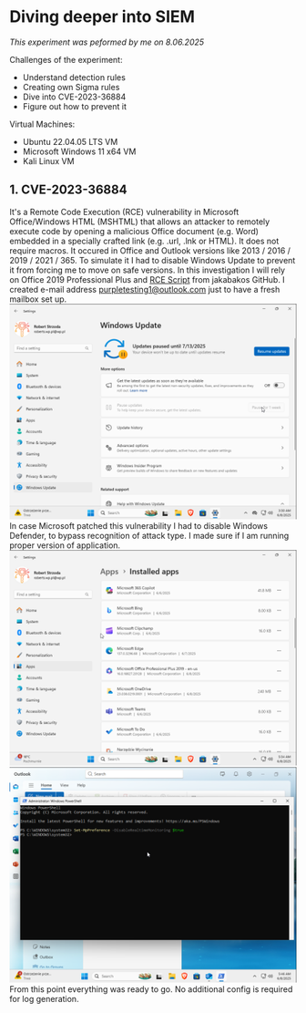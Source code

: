 # Diving deeper into SIEM
*This experiment was peformed by me on 8.06.2025*

Challenges of the experiment:
- Understand detection rules
- Creating own Sigma rules
- Dive into CVE-2023-36884
- Figure out how to prevent it

Virtual Machines:
- Ubuntu 22.04.05 LTS VM
- Microsoft Windows 11 x64 VM
- Kali Linux VM

## 1. CVE-2023-36884
It's a Remote Code Execution (RCE) vulnerability in Microsoft Office/Windows HTML (MSHTML) that allows an attacker to remotely execute code by opening a malicious Office document (e.g. Word) embedded in a specially crafted link (e.g. .url, .lnk or HTML). It does not require macros. It occured in Office and Outlook versions like 2013 / 2016 / 2019 / 2021 / 365. To simulate it I had to disable Windows Update to prevent it from forcing me to move on safe versions. In this investigation I will rely on Office 2019 Professional Plus and <a href="https://github.com/jakabakos/CVE-2023-36884-MS-Office-HTML-RCE">RCE Script</a> from jakabakos GitHub. I created e-mail address purpletesting1@outlook.com just to have a fresh mailbox set up. 
![Disabled Windows Update](winup-down.png)
In case Microsoft patched this vulnerability I had to disable Windows Defender, to bypass recognition of attack type. I made sure if I am running proper version of application.
![Version Check](vrschck.png)
![Turning off WinDefender](dfndroff.png)
From this point everything was ready to go. No additional config is required for log generation.

